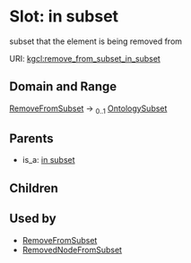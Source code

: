 
# Slot: in subset


subset that the element is being removed from

URI: [kgcl:remove_from_subset_in_subset](http://w3id.org/kgcl/remove_from_subset_in_subset)


## Domain and Range

[RemoveFromSubset](RemoveFromSubset.md) &#8594;  <sub>0..1</sub> [OntologySubset](OntologySubset.md)

## Parents

 *  is_a: [in subset](in_subset.md)

## Children


## Used by

 * [RemoveFromSubset](RemoveFromSubset.md)
 * [RemovedNodeFromSubset](RemovedNodeFromSubset.md)
